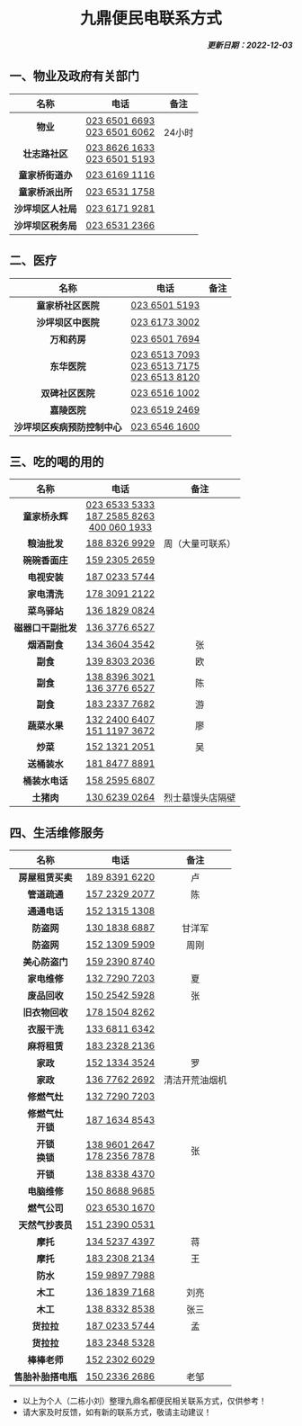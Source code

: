 <center>

# 九鼎便民电联系方式
</center>

<div align="right"> 

***更新日期：2022-12-03***
</div>

## 一、物业及政府有关部门
|名称|电话|备注|
|:-:|:-:|:-:|
|**物业**|<a href="tel:02365016693">023 6501 6693</a><br><a href="tel:02365016062">023 6501 6062  </a>|<br>24小时|
|**壮志路社区**|<a href="tel:02386261633">023 8626 1633</a><br><a href="tel:02365015193">023 6501 5193</a>|
|**童家桥街道办**|<a href="tel:02361691116">023 6169 1116</a>||
|**童家桥派出所**|<a href="tel:023 6531 1758">023 6531 1758</a>||
|**沙坪坝区人社局**|<a href="tel:023 6171 9281">023 6171 9281</a>||	
|**沙坪坝区税务局**|<a href="tel:023 6531 2366">023 6531 2366</a>||		
## 二、医疗
|名称|电话|备注|
|:-:|:-:|:-:|
|**童家桥社区医院**|<a href="tel:023 6501 5193">023 6501 5193</a>||
|**沙坪坝区中医院**|<a href="tel:023 6173 3002">023 6173 3002</a>||
|**万和药房**|<a href="tel:023 6501 7694">023 6501 7694</a>||	
|**东华医院**|<a href="tel:023 6513 7093">023 6513 7093</a><br><a href="tel:023 6513 7175">023 6513 7175</a><br><a href="tel:023 6513 8120">023 6513 8120</a>||		
|**双碑社区医院**|<a href="tel:023 6516 1002">023 6516 1002</a>||	
|**嘉陵医院**|<a href="tel:023 6519 2469">023 6519 2469</a>||	
|**沙坪坝区疾病预防控制中心**|<a href="tel:023 6546 1600">023 6546 1600</a>||		

## 三、吃的喝的用的
|名称|电话|备注|
|:-:|:-:|:-:|
|**童家桥永辉**|<a href="tel:023 6533 5333">023 6533 5333</a><br><a href="tel:187 2585 8263">187 2585 8263</a><br><a href="tel:40 0060 1933">400 060 1933</a>||
|**粮油批发**|<a href="tel:188 8326 9929">188 8326 9929</a>|周（大量可联系）|	
|**碗碗香面庄**|<a href="tel:159 2305 2659">159 2305 2659</a>||	
|**电视安装**|<a href="tel:187 0233 5744">187 0233 5744</a>||	
|**家电清洗**|<a href="tel:178 3091 2122">178 3091 2122</a>||
|**菜鸟驿站**|<a href="tel:136 1829 0824">136 1829 0824</a>||
|**磁器口干副批发**|<a href="tel:136 3776 6527">136 3776 6527</a>||	
|**烟酒副食**|<a href="tel:134 3604 3542">134 3604 3542</a>|张|		
|**副食**|<a href="tel:139 8303 2036">139 8303 2036</a>|欧|	
|**副食**|<a href="tel:138 8396 3021">138 8396 3021</a><br><a href="tel:136 3776 6527">136 3776 6527</a>|陈|	
|**副食**|<a href="tel:183 2337 7682">183 2337 7682</a>|游|	
|**蔬菜水果**|<a href="tel:132 2400 6407">132 2400 6407</a><br><a href="tel:151 1197 3672">151 1197 3672</a>|廖|		
|**炒菜**|<a href="tel:152 1321 2051">152 1321 2051</a>|吴|	
|**送桶装水**|<a href="tel:181 8477 8891">181 8477 8891</a>||
|**桶装水电话**|<a href="tel:158 2595 6807">158 2595 6807</a>||
|**土猪肉**|<a href="tel:130 6239 0264">130 6239 0264</a>|烈士墓馒头店隔壁|	
  	
	


## 四、生活维修服务
|名称|电话|备注|
|:-:|:-:|:-:|
|**房屋租赁买卖**|<a href="tel:189 8391 6220">189 8391 6220</a>|卢|		
|**管道疏通**|<a href="tel:157 2329 2077">157 2329 2077</a>|陈|		
|**通通电话**|<a href="tel:152 1315 1308">152 1315 1308</a>||			
|**防盗网**|<a href="tel:130 1838 6887">130 1838 6887</a>|甘洋军|	
|**防盗网**|<a href="tel:152 1309 5909">152 1309 5909</a>|周刚|		
|**美心防盗门**|<a href="tel:159 2390 8740">159 2390 8740</a>||		
|**家电维修**|<a href="tel:132 7290 7203">132 7290 7203</a>|夏|			
|**废品回收**|<a href="tel:150 2542 5928">150 2542 5928</a>|张|	
|**旧衣物回收**|<a href="tel:178 1504 8262">178 1504 8262</a>||	
|**衣服干洗**|<a href="tel:133 6811 6342">133 6811 6342</a>||	
|**麻将租赁**|<a href="tel:183 2328 2136">183 2328 2136</a>||	
|**家政**|<a href="tel:152 1334 3524">152 1334 3524</a>|罗|		
|**家政**|<a href="tel:136 7762 2692">136 7762 2692</a>|清洁开荒油烟机|	
|**修燃气灶**|<a href="tel:132 7290 7203">132 7290 7203</a>||	
|**修燃气灶<br>开锁**|<a href="tel:187 1634 8543">187 1634 8543</a>||		
|**开锁<br>换锁**|<a href="tel:138 9601 2647">138 9601 2647</a><br><a href="tel:178 2356 7878">178 2356 7878</a>|张|	
|**开锁**|<a href="tel:138 8338 4370">138 8338 4370</a>||
|**电脑维修**|<a href="tel:150 8688 9685">150 8688 9685</a>||
|**燃气公司**|<a href="tel:023 6530 1670">023 6530 1670</a>||
|**天然气抄表员**|<a href="tel:151 2390 0531">151 2390 0531</a>||
|**摩托**|<a href="tel:134 5237 4397">134 5237 4397</a>|蒋|
|**摩托**|<a href="tel:183 2308 2134">183 2308 2134</a>|王|
|**防水**|<a href="tel:159 9897 7988">159 9897 7988</a>||
|**木工**|<a href="tel:136 1839 7168">136 1839 7168</a>|刘亮|	
|**木工**|<a href="tel:138 8332 8538">138 8332 8538</a>|张三|
|**货拉拉**|<a href="tel:187 0233 5744">187 0233 5744</a>|孟|
|**货拉拉**|<a href="tel:183 2348 5328">183 2348 5328</a>||	
|**棒棒老师**|<a href="tel:152 2302 6029">152 2302 6029</a>||	
|**售胎补胎搭电瓶**|<a href="tel:150 2336 2686">150 2336 2686</a>|老邹|	
	


- 以上为个人（二栋小刘）整理九鼎名都便民相关联系方式，仅供参考！
- 请大家及时反馈，如有新的联系方式，敬请主动建议！		